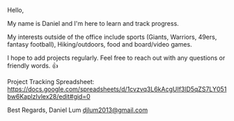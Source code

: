 Hello,

My name is Daniel and I'm here to learn and track progress. 

My interests outside of the office include sports (Giants, Warriors, 49ers, fantasy football), Hiking/outdoors, food and board/video games.

I hope to add projects regularly. Feel free to reach out with any questions or friendly words. 👍 

Project Tracking Spreadsheet:
https://docs.google.com/spreadsheets/d/1cvzvq3L6kAcgUIf3lD5qZS7LY051bw6KaplzIvlex28/edit#gid=0

Best Regards,
Daniel Lum
djlum2013@gmail.com
